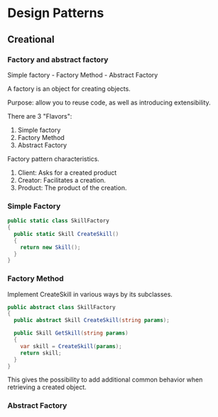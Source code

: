 # Design Patterns

## Creational

### Factory and abstract factory

Simple factory - Factory Method - Abstract Factory


A factory is an object for creating objects.

Purpose: allow you to reuse code, as well as introducing extensibility.

There are 3 "Flavors":
  1. Simple factory
  2. Factory Method
  3. Abstract Factory


Factory pattern characteristics.

  1. Client: Asks for a created product
  2. Creator: Facilitates a creation.
  3. Product: The product of the creation.


### Simple Factory
```cs
public static class SkillFactory
{
  public static Skill CreateSkill()
  {
    return new Skill();
  }
}
```

### Factory Method
Implement CreateSkill in various ways by its subclasses.

```cs
public abstract class SkillFactory
{
  public abstract Skill CreateSkill(string params);

  public Skill GetSkill(string params)
  {
    var skill = CreateSkill(params);
    return skill;
  }
}
```

This gives the possibility to add additional common behavior when retrieving a created object. 

### Abstract Factory
